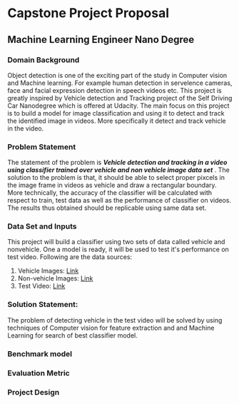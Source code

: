 
# Capstone Project Proposal
## Machine Learning Engineer Nano Degree


### Domain Background

Object detection is one of the exciting part of the study in Computer vision and Machine learning. For example human detection in servelence cameras, face and facial expression detection in speech videos etc. This project is greatly inspired by Vehicle detection and Tracking project of the Self Driving Car Nanodegree which is offered at Udacity. The main focus on this project is to build a model for image classification and using it to detect and track the identified image in videos. More specifically it detect and track vehicle in the video.


### Problem Statement

The statement of the problem is ***Vehicle detection and tracking in a video using classifier trained over vehicle and non vehicle image data set*** . The solution to the problem is that, it should be able to select proper pixcels in the image frame in videos as vehicle and draw a rectangular boundary. More technically, the accuracy of the classifier will be calculated with respect to train, test data as well as the performance of classifier on videos. The results thus obtained should be replicable using same data set.

### Data Set and Inputs
 This project will build a classifier using two sets of data called vehicle and nonvehicle. One a model is ready, it will be used to test it's performance on test video. Following are the data sources:
 
 1. Vehicle Images: [Link](https://s3.amazonaws.com/udacity-sdc/Vehicle_Tracking/vehicles.zip)
 2. Non-vehicle Images: [Link](https://s3.amazonaws.com/udacity-sdc/Vehicle_Tracking/non-vehicles.zip)
 3. Test Video: [Link](https://github.com/udacity/CarND-Vehicle-Detection/blob/master/project_video.mp4)


### Solution Statement:
 The problem of detecting vehicle in the test video will be solved by using techniques of Computer vision for feature extraction and  and Machine Learning for search of best classifier model.


### Benchmark model



### Evaluation Metric




### Project Design






